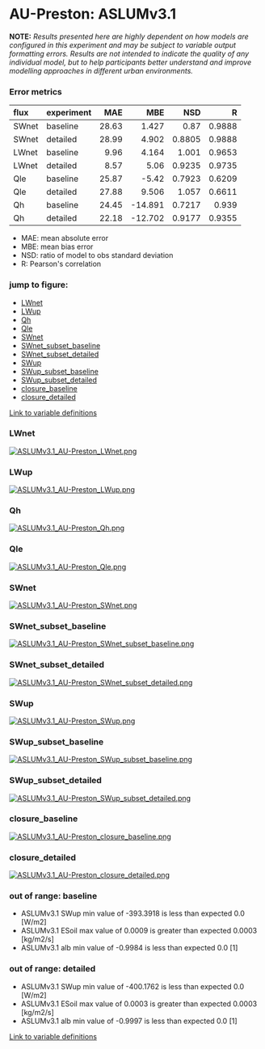 # AU-Preston: ASLUMv3.1

**NOTE:** *Results presented here are highly dependent on how models are configured in this experiment and may be subject to variable output formatting errors. Results are not intended to indicate the quality of any individual model, but to help participants better understand and improve modelling approaches in different urban environments.*

### Error metrics

| flux   | experiment   |   MAE |     MBE |    NSD |      R |
|:-------|:-------------|------:|--------:|-------:|-------:|
| SWnet  | baseline     | 28.63 |   1.427 | 0.87   | 0.9888 |
| SWnet  | detailed     | 28.99 |   4.902 | 0.8805 | 0.9888 |
| LWnet  | baseline     |  9.96 |   4.164 | 1.001  | 0.9653 |
| LWnet  | detailed     |  8.57 |   5.06  | 0.9235 | 0.9735 |
| Qle    | baseline     | 25.87 |  -5.42  | 0.7923 | 0.6209 |
| Qle    | detailed     | 27.88 |   9.506 | 1.057  | 0.6611 |
| Qh     | baseline     | 24.45 | -14.891 | 0.7217 | 0.939  |
| Qh     | detailed     | 22.18 | -12.702 | 0.9177 | 0.9355 |

 - MAE: mean absolute error
 - MBE: mean bias error
 - NSD: ratio of model to obs standard deviation
 - R: Pearson's correlation

### jump to figure:
 - [LWnet](#lwnet)
 - [LWup](#lwup)
 - [Qh](#qh)
 - [Qle](#qle)
 - [SWnet](#swnet)
 - [SWnet_subset_baseline](#swnet_subset_baseline)
 - [SWnet_subset_detailed](#swnet_subset_detailed)
 - [SWup](#swup)
 - [SWup_subset_baseline](#swup_subset_baseline)
 - [SWup_subset_detailed](#swup_subset_detailed)
 - [closure_baseline](#closure_baseline)
 - [closure_detailed](#closure_detailed)

[Link to variable definitions](variable_definitions.md)

### <a name="lwnet"></a>LWnet
[![ASLUMv3.1_AU-Preston_LWnet.png](ASLUMv3.1_AU-Preston_LWnet.png)](ASLUMv3.1_AU-Preston_LWnet.png)

### <a name="lwup"></a>LWup
[![ASLUMv3.1_AU-Preston_LWup.png](ASLUMv3.1_AU-Preston_LWup.png)](ASLUMv3.1_AU-Preston_LWup.png)

### <a name="qh"></a>Qh
[![ASLUMv3.1_AU-Preston_Qh.png](ASLUMv3.1_AU-Preston_Qh.png)](ASLUMv3.1_AU-Preston_Qh.png)

### <a name="qle"></a>Qle
[![ASLUMv3.1_AU-Preston_Qle.png](ASLUMv3.1_AU-Preston_Qle.png)](ASLUMv3.1_AU-Preston_Qle.png)

### <a name="swnet"></a>SWnet
[![ASLUMv3.1_AU-Preston_SWnet.png](ASLUMv3.1_AU-Preston_SWnet.png)](ASLUMv3.1_AU-Preston_SWnet.png)

### <a name="swnet_subset_baseline"></a>SWnet_subset_baseline
[![ASLUMv3.1_AU-Preston_SWnet_subset_baseline.png](ASLUMv3.1_AU-Preston_SWnet_subset_baseline.png)](ASLUMv3.1_AU-Preston_SWnet_subset_baseline.png)

### <a name="swnet_subset_detailed"></a>SWnet_subset_detailed
[![ASLUMv3.1_AU-Preston_SWnet_subset_detailed.png](ASLUMv3.1_AU-Preston_SWnet_subset_detailed.png)](ASLUMv3.1_AU-Preston_SWnet_subset_detailed.png)

### <a name="swup"></a>SWup
[![ASLUMv3.1_AU-Preston_SWup.png](ASLUMv3.1_AU-Preston_SWup.png)](ASLUMv3.1_AU-Preston_SWup.png)

### <a name="swup_subset_baseline"></a>SWup_subset_baseline
[![ASLUMv3.1_AU-Preston_SWup_subset_baseline.png](ASLUMv3.1_AU-Preston_SWup_subset_baseline.png)](ASLUMv3.1_AU-Preston_SWup_subset_baseline.png)

### <a name="swup_subset_detailed"></a>SWup_subset_detailed
[![ASLUMv3.1_AU-Preston_SWup_subset_detailed.png](ASLUMv3.1_AU-Preston_SWup_subset_detailed.png)](ASLUMv3.1_AU-Preston_SWup_subset_detailed.png)

### <a name="closure_baseline"></a>closure_baseline
[![ASLUMv3.1_AU-Preston_closure_baseline.png](ASLUMv3.1_AU-Preston_closure_baseline.png)](ASLUMv3.1_AU-Preston_closure_baseline.png)

### <a name="closure_detailed"></a>closure_detailed
[![ASLUMv3.1_AU-Preston_closure_detailed.png](ASLUMv3.1_AU-Preston_closure_detailed.png)](ASLUMv3.1_AU-Preston_closure_detailed.png)

### out of range: baseline

 - ASLUMv3.1 SWup min value of -393.3918 is less than expected 0.0 [W/m2]
 - ASLUMv3.1 ESoil max value of 0.0009 is greater than expected 0.0003 [kg/m2/s]
 - ASLUMv3.1 alb min value of -0.9984 is less than expected 0.0 [1]

### out of range: detailed

 - ASLUMv3.1 SWup min value of -400.1762 is less than expected 0.0 [W/m2]
 - ASLUMv3.1 ESoil max value of 0.0003 is greater than expected 0.0003 [kg/m2/s]
 - ASLUMv3.1 alb min value of -0.9997 is less than expected 0.0 [1]


[Link to variable definitions](variable_definitions.md)

